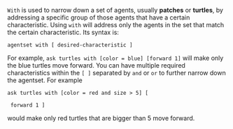 `With` is used to narrow down a set of agents, usually **patches** or **turtles**, by addressing a specific group of those agents that have a certain characteristic. Using `with` will address only the agents in the set that match the certain characteristic. Its syntax is:



``` agentset with [ desired-characteristic ] ```



 For example, `ask turtles with [color = blue] [forward 1]` will make only the blue turtles move forward. You can have multiple required characteristics within the `[ ]` separated by `and` or `or` to further narrow down the agentset. For example



```ask turtles with [color = red and size > 5] [ ```

```	forward 1 ]```



would make only red turtles that are bigger than 5 move forward.



